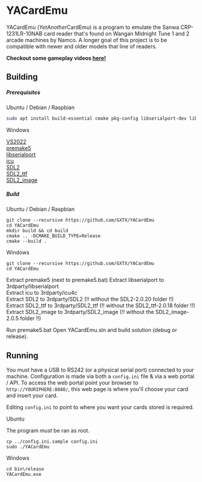 YACardEmu
============

YACardEmu (*YetAnother*CardEmu) is a program to emulate the Sanwa CRP-1231LR-10NAB card reader that's found on Wangan Midnight Tune 1 and 2 arcade machines by Namco. A longer goal of this project is to be compatible with newer and older models that line of readers.

**Checkout some gameplay videos [here!](https://www.youtube.com/channel/UCle6xQNwROzwYfYMyrnIcBQ)**

Building
---------
##### Prerequisites

Ubuntu / Debian / Raspbian

```sh
sudo apt install build-essential cmake pkg-config libserialport-dev libicu-dev libsdl2-dev libsdl2-ttf-dev libsdl2-image-dev
```

Windows

[VS2022](https://visualstudio.microsoft.com/vs/)  
[premake5](https://premake.github.io/download)  
[libserialport](https://github.com/sigrokproject/libserialport/archive/refs/heads/master.zip)  
[icu](https://github.com/unicode-org/icu/releases/download/release-71-1/icu4c-71_1-Win32-MSVC2019.zip)  
[SDL2](https://www.libsdl.org/release/SDL2-devel-2.0.20-VC.zip)  
[SDL2_ttf](https://github.com/libsdl-org/SDL_ttf/releases/download/release-2.0.18/SDL2_ttf-devel-2.0.18-VC.zip)  
[SDL2_image](https://www.libsdl.org/projects/SDL_image/release/SDL2_image-devel-2.0.5-VC.zip)


##### Build

Ubuntu / Debian / Raspbian

```
git clone --recursive https://github.com/GXTX/YACardEmu
cd YACardEmu
mkdir build && cd build
cmake .. -DCMAKE_BUILD_TYPE=Release
cmake --build .
```

Windows

```
git clone --recursive https://github.com/GXTX/YACardEmu
cd YACardEmu
```
Extract premake5 (next to premake5.bat)
Extract libserialport to 3rdparty/libserialport  
Extract icu to 3rdparty/icu4c  
Extract SDL2 to 3rdparty/SDL2 (!! without the SDL2-2.0.20 folder !!)  
Extract SDL2_ttf to 3rdparty/SDL2_ttf (!! without the SDL2_ttf-2.0.18 folder !!)  
Extract SDL2_image to 3rdparty/SDL2_image (!! without the SDL2_image-2.0.5 folder !!)

Run premake5.bat
Open YACardEmu.sln and build solution (debug or release).

Running
---------

You must have a USB to RS242 (or a physical serial port) connected to your machine. Configuration is made via both a `config.ini` file & via a web portal / API.
To access the web portal point your browser to `http://YOURIPHERE:8080/`, this web page is where you'll choose your card and insert your card.

Editing `config.ini` to point to where you want your cards stored is required. 

Ubuntu

The program *must* be ran as root.

```
cp ../config.ini.sample config.ini
sudo ./YACardEmu
```

Windows

```
cd bin\release
YACardEmu.exe
```